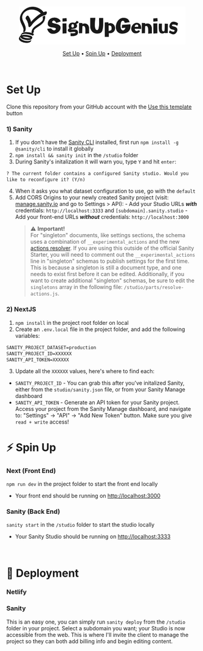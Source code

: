 <p align="center">
<img src="public/sug-logo.svg" align="center" height="100" />
</p>

<p align="center">
  <a href="#-automatic-set-up">Set Up</a> •
  <a href="#-spin-up">Spin Up</a> •
    <a href="#-deployment">Deployment</a>
</p>
<br />

# Set Up

Clone this repository from your GitHub account with the [Use this template](https://github.com/ndimatteo/HULL/generate) button

### 1) Sanity

1. If you don't have the [Sanity CLI](https://www.sanity.io/docs/getting-started-with-sanity-cli) installed, first run `npm install -g @sanity/cli` to install it globally
2. `npm install && sanity init` in the `/studio` folder
3. During Sanity's initalization it will warn you, type `Y` and hit `enter`:

```
? The current folder contains a configured Sanity studio. Would you like to reconfigure it? (Y/n)
```

4. When it asks you what dataset configuration to use, go with the `default`
5. Add CORS Origins to your newly created Sanity project (visit: [manage.sanity.io](https://manage.sanity.io) and go to Settings > API): - Add your Studio URLs **_with_** credentials: `http://localhost:3333` and `[subdomain].sanity.studio` - Add your front-end URLs **_without_** credentials: `http://localhost:3000`
   > ⚠️ **Important!** <br />For "singleton" documents, like settings sections, the schema uses a combination of `__experimental_actions` and the new [actions resolver](https://www.sanity.io/docs/document-actions). If you are using this outside of the official Sanity Starter, you will need to comment out the `__experimental_actions` line in "singleton" schemas to publish settings for the first time. This is because a singleton is still a document type, and one needs to exist first before it can be edited. Additionally, if you want to create additional "singleton" schemas, be sure to edit the `singletons` array in the following file: `/studio/parts/resolve-actions.js`.

### 2) NextJS

1. `npm install` in the project root folder on local
2. Create an `.env.local` file in the project folder, and add the following variables:

```
SANITY_PROJECT_DATASET=production
SANITY_PROJECT_ID=XXXXXX
SANITY_API_TOKEN=XXXXXX
```

3. Update all the `XXXXXX` values, here's where to find each:

- `SANITY_PROJECT_ID` - You can grab this after you've initalized Sanity, either from the `studio/sanity.json` file, or from your Sanity Manage dashboard
- `SANITY_API_TOKEN` - Generate an API token for your Sanity project. Access your project from the Sanity Manage dashboard, and navigate to: "Settings" -> "API" -> "Add New Token" button. Make sure you give `read + write` access!

# ⚡ Spin Up

### Next (Front End)

`npm run dev` in the project folder to start the front end locally

- Your front end should be running on [http://localhost:3000](http://localhost:3000)

### Sanity (Back End)

`sanity start` in the `/studio` folder to start the studio locally

- Your Sanity Studio should be running on [http://localhost:3333](http://localhost:3333)

<br />

# 🚀 Deployment

### Netlify

### Sanity

This is an easy one, you can simply run `sanity deploy` from the `/studio` folder in your project. Select a subdomain you want; your Studio is now accessible from the web. This is where I'll invite the client to manage the project so they can both add billing info and begin editing content.
